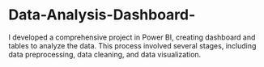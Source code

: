 # Data-Analysis-Dashboard-
I developed a comprehensive project in Power BI, creating dashboard and tables to analyze the data. This process involved several stages, including data preprocessing, data cleaning, and data visualization.
